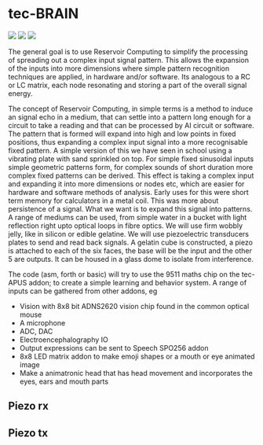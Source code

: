 # tec-BRAIN

![](https://github.com/SteveJustin1963/tec-BRAIN/blob/master/pics/jelly-brain.png)
![](https://github.com/SteveJustin1963/tec-BRAIN/blob/master/pics/res1.png)
![](https://github.com/SteveJustin1963/tec-BRAIN/blob/master/pics/steps.png)

The general goal is to use Reservoir Computing to simplify the processing of spreading out a complex input signal pattern. This allows the expansion of the inputs into more dimensions where simple pattern recognition techniques are applied, in hardware and/or software. Its analogous to a RC or LC matrix, each node resonating and storing a part of the overall signal energy.

The concept of Reservoir Computing, in simple terms is a method to induce an signal echo in a medium, that can settle into a pattern long enough for a circuit to take a reading and that can be processed by AI circuit or software. The pattern that is formed will expand into high and low points in fixed positions, thus expanding a complex input signal into a more recognisable fixed pattern. A simple version of this we have seen in school using a vibrating plate with sand sprinkled on top. For simple fixed sinusoidal inputs simple geometric patterns form, for complex sounds of short duration more complex fixed patterns can be derived. This effect is taking a complex input and expanding it into more dimensions or nodes etc, which are easier for hardware and software methods of analysis. Early uses for this were short term memory for calculators in a metal coil. This was more about persistence of a signal. What we want is to expand this signal into patterns. A range of mediums can be used, from simple water in a bucket with light reflection right upto optical loops in fibre optics. We will use firm wobbly jelly, like in silicon or edible gelatine. We will use piezoelectric transducers plates to send and read back signals. A gelatin cube is constructed, a piezo is attached to each of the six faces, the base will be the input and the other 5 are outputs. It can be housed in a glass dome to isolate from interference.


The code (asm, forth or basic) will try to use the 9511 maths chip on the tec-APUS addon; to create a simple learning and behavior system. A range of inputs can be gathered from other addons, eg
- Vision with 8x8 bit ADNS2620 vision chip found in the common optical mouse
- A microphone 
- ADC, DAC 
- Electroencephalography IO
- Output expressions can be sent to Speech SPO256 addon
- 8x8 LED matrix addon to make emoji shapes or a mouth or eye animated image
- Make a animatronic head that has head movement and incorporates the eyes, ears and mouth parts  

## Piezo rx

## Piezo tx




